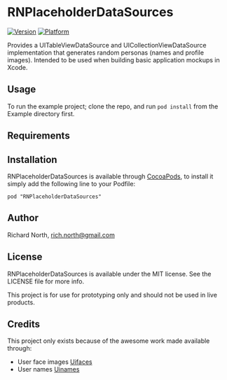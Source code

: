 # RNPlaceholderDataSources

[![Version](http://cocoapod-badges.herokuapp.com/v/RNPlaceholderDataSources/badge.png)](http://cocoadocs.org/docsets/RNPlaceholderDataSources)
[![Platform](http://cocoapod-badges.herokuapp.com/p/RNPlaceholderDataSources/badge.png)](http://cocoadocs.org/docsets/RNPlaceholderDataSources)

Provides a UITableViewDataSource and UICollectionViewDataSource implementation that generates random personas (names and profile images). Intended to be used when building basic application mockups in Xcode.

## Usage

To run the example project; clone the repo, and run `pod install` from the Example directory first.

## Requirements

## Installation

RNPlaceholderDataSources is available through [CocoaPods](http://cocoapods.org), to install
it simply add the following line to your Podfile:

    pod "RNPlaceholderDataSources"

## Author

Richard North, rich.north@gmail.com

## License

RNPlaceholderDataSources is available under the MIT license. See the LICENSE file for more info.

This project is for use for prototyping only and should not be used in live products.

## Credits

This project only exists because of the awesome work made available through:

* User face images [Uifaces](http://uifaces.com/)
* User names [Uinames](http://uinames.com/)